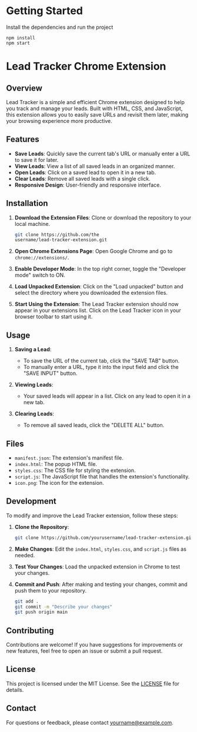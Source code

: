 # Getting Started
Install the dependencies and run the project
```
npm install
npm start
```

# Lead Tracker Chrome Extension

## Overview

Lead Tracker is a simple and efficient Chrome extension designed to help you track and manage your leads. Built with HTML, CSS, and JavaScript, this extension allows you to easily save URLs and revisit them later, making your browsing experience more productive.

## Features

- **Save Leads**: Quickly save the current tab's URL or manually enter a URL to save it for later.
- **View Leads**: View a list of all saved leads in an organized manner.
- **Open Leads**: Click on a saved lead to open it in a new tab.
- **Clear Leads**: Remove all saved leads with a single click.
- **Responsive Design**: User-friendly and responsive interface.

## Installation

1. **Download the Extension Files**: Clone or download the repository to your local machine.

    ```bash
    git clone https://github.com/the
    username/lead-tracker-extension.git
    ```

2. **Open Chrome Extensions Page**: Open Google Chrome and go to `chrome://extensions/`.

3. **Enable Developer Mode**: In the top right corner, toggle the "Developer mode" switch to ON.

4. **Load Unpacked Extension**: Click on the "Load unpacked" button and select the directory where you downloaded the extension files.

5. **Start Using the Extension**: The Lead Tracker extension should now appear in your extensions list. Click on the Lead Tracker icon in your browser toolbar to start using it.

## Usage

1. **Saving a Lead**:
    - To save the URL of the current tab, click the "SAVE TAB" button.
    - To manually enter a URL, type it into the input field and click the "SAVE INPUT" button.

2. **Viewing Leads**:
    - Your saved leads will appear in a list. Click on any lead to open it in a new tab.

3. **Clearing Leads**:
    - To remove all saved leads, click the "DELETE ALL" button.

## Files

- `manifest.json`: The extension's manifest file.
- `index.html`: The popup HTML file.
- `styles.css`: The CSS file for styling the extension.
- `script.js`: The JavaScript file that handles the extension's functionality.
- `icon.png`: The icon for the extension.

## Development

To modify and improve the Lead Tracker extension, follow these steps:

1. **Clone the Repository**:

    ```bash
    git clone https://github.com/yourusername/lead-tracker-extension.git
    ```

2. **Make Changes**: Edit the `index.html`, `styles.css`, and `script.js` files as needed.

3. **Test Your Changes**: Load the unpacked extension in Chrome to test your changes.

4. **Commit and Push**: After making and testing your changes, commit and push them to your repository.

    ```bash
    git add .
    git commit -m "Describe your changes"
    git push origin main
    ```

## Contributing

Contributions are welcome! If you have suggestions for improvements or new features, feel free to open an issue or submit a pull request.

## License

This project is licensed under the MIT License. See the [LICENSE](LICENSE) file for details.

## Contact

For questions or feedback, please contact [yourname@example.com](mailto:yourname@example.com).
